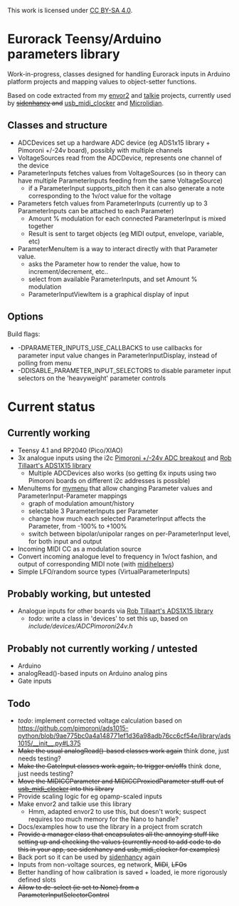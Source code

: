 This work is licensed under [CC BY-SA 4.0](https://creativecommons.org/licenses/by-sa/4.0/).

# Eurorack Teensy/Arduino parameters library

Work-in-progress, classes designed for handling Eurorack inputs in Arduino platform projects and mapping values to object-setter functions.

Based on code extracted from my [envor2](https://github.com/doctea/envor2) and [talkie](https://github.com/doctea/talkie) projects, currently used by ~~[sidenhancy](https://github.com/doctea/sidenhancy) and~~ [usb_midi_clocker](https://github.com/doctea/usb_midi_clocker) and [Microlidian](https://github.com/Microlidian).

## Classes and structure

- ADCDevices set up a hardware ADC device (eg ADS1x15 library + Pimoroni +/-24v board), possibly with multiple channels
- VoltageSources read from the ADCDevice, represents one channel of the device
- ParameterInputs fetches values from VoltageSources (so in theory can have multiple ParameterInputs feeding from the same VoltageSource)
  - if a ParameterInput supports_pitch then it can also generate a note corresponding to the 1v/oct value for the voltage
- Parameters fetch values from ParameterInputs (currently up to 3 ParameterInputs can be attached to each Parameter)
  - Amount % modulation for each connected ParameterInput is mixed together
  - Result is sent to target objects (eg MIDI output, envelope, variable, etc)
- ParameterMenuItem is a way to interact directly with that Parameter value.
  - asks the Parameter how to render the value, how to increment/decrement, etc..
  - select from available ParameterInputs, and set Amount % modulation
  - ParameterInputViewItem is a graphical display of input

## Options

Build flags:

- -DPARAMETER_INPUTS_USE_CALLBACKS to use callbacks for parameter input value changes in ParameterInputDisplay, instead of polling from menu
- -DDISABLE_PARAMETER_INPUT_SELECTORS to disable parameter input selectors on the 'heavyweight' parameter controls

# Current status

## Currently working
- Teensy 4.1 and RP2040 (Pico/XIAO)
- 3x analogue inputs using the i2c [Pimoroni +/-24v ADC breakout](https://coolcomponents.co.uk/products/ads1015-24v-adc-breakout) and [Rob Tillaart's ADS1X15 library](https://github.com/RobTillaart/ADS1X15)
  - Multiple ADCDevices also works (so getting 6x inputs using two Pimoroni boards on different i2c addresses is possible)
- MenuItems for [mymenu](https://github.com/doctea/mymenu) that allow changing Parameter values and ParameterInput-Parameter mappings
  - graph of modulation amount/history
  - selectable 3 ParameterInputs per Parameter
  - change how much each selected ParameterInput affects the Parameter, from -100% to +100%
  - switch between bipolar/unipolar ranges on per-ParameterInput level, for both input and output
- Incoming MIDI CC as a modulation source
- Convert incoming analogue level to frequency in 1v/oct fashion, and output of corresponding MIDI note (with [midihelpers](https://github.com/doctea/midihelpers))
- Simple LFO/random source types (VirtualParameterInputs)

## Probably working, but untested
- Analogue inputs for other boards via [Rob Tillaart's ADS1X15 library](https://github.com/RobTillaart/ADS1X15)
  - *todo*: write a class in 'devices' to set this up, based on *include/devices/ADCPimoroni24v.h*

## Probably not currently working / untested
- Arduino
- analogRead()-based inputs on Arduino analog pins
- Gate inputs

## Todo

- *todo*: implement corrected voltage calculation based on https://github.com/pimoroni/ads1015-python/blob/9ae775bc0a4a148771ef1d36a98adb76cc6cf54e/library/ads1015/__init__.py#L375
- ~~Make the usual analogRead()-based classes work again~~ think done, just needs testing?
- ~~Make the GateInput classes work again, to trigger on/offs~~ think done, just needs testing?
- ~~Move the MIDICCParameter and MIDICCProxiedParameter stuff out of [usb_midi_clocker](https://github.com/doctea/usb_midi_clocker) into this library~~
- Provide scaling logic for eg opamp-scaled inputs
- Make envor2 and talkie use this library
  - Hmm, adapted envor2 to use this, but doesn't work; suspect requires too much memory for the Nano to handle?
- Docs/examples how to use the library in a project from scratch
- ~~Provide a manager class that encapsulates all the annoying stuff like setting up and checking the values (currently need to add code to do this in your app, see sidenhancy and usb_midi_clocker for examples)~~
- Back port so it can be used by [sidenhancy](https://github.com/doctea/sidenhancy) again
- Inputs from non-voltage sources, eg network, ~~MIDI~~, ~~LFOs~~
- Better handling of how calibration is saved + loaded, ie more rigorously defined slots
- ~~Allow to de-select (ie set to None) from a ParameterInputSelectorControl~~
